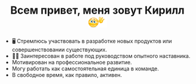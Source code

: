 <h1 align='center'>Всем привет, меня зовут Кирилл
  <img src='./hello.gif' height='30' alt='Приветствие' />
</h1>
<ul>
  <li>
    🖥 Стремлюсь участвовать в разработке новых продуктов или совершенствовании существующих.
  </li>
  <li>
    👨‍🏫 Заинтересован в работе под руководством опытного наставника.
  </li>
  <li>
    <img />Мотивирован на профессиональное развитие.
  </li>
  <li>
    <img />Могу работать как самостоятельная единица в команде.
  </li>
  <li>
    <img />В свободное время, как правило, активен.
  </li>
</ul>
